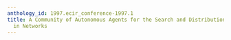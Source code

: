```yaml
---
anthology_id: 1997.ecir_conference-1997.1
title: A Community of Autonomous Agents for the Search and Distribution of Information
  in Networks
---
```

